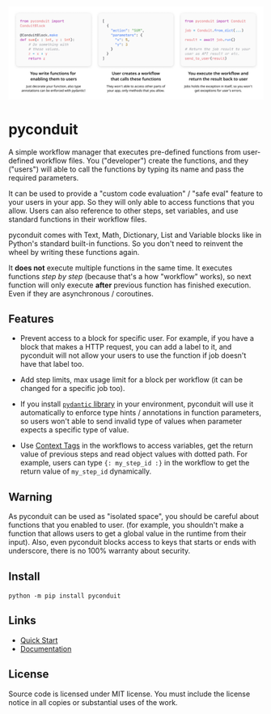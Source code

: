 <p align="center">
<img src="../images/main.png" width="800">
</p>

# pyconduit

A simple workflow manager that executes pre-defined functions from user-defined workflow files. You ("developer") create the functions, and they ("users") will able to call the functions by typing its name and pass the required parameters.

It can be used to provide a "custom code evaluation" / "safe eval" feature to your users in your app. So they will only able to access functions that you allow. Users can also reference to other steps, set variables, and use standard functions in their workflow files.

pyconduit comes with Text, Math, Dictionary, List and Variable blocks like in Python's standard built-in functions. So you don't need to reinvent the wheel by writing these functions again.

It **does not** execute multiple functions in the same time. It executes functions _step by step_ (because that's a how "workflow" works), so next function will only execute **after** previous function has finished execution. Even if they are asynchronous / coroutines.

## Features

* Prevent access to a block for specific user. For example, if you have a block that makes a HTTP request, you can add a label to it, and pyconduit will not allow your users to use the function if job doesn't have that label too.

* Add step limits, max usage limit for a block per workflow (it can be changed for a specific job too).

* If you install [`pydantic` library](https://github.com/samuelcolvin/pydantic/) in your environment, pyconduit will use it automatically to enforce type hints / annotations in function parameters, so users won't able to send invalid type of values when parameter expects a specific type of value.

* Use [Context Tags](https://pyconduit.ysfchn.com/context_values) in the workflows to access variables, get the return value of previous steps and read object values with dotted path. For example, users can type `{: my_step_id :}` in the workflow to get the return value of `my_step_id` dynamically.

## Warning

As pyconduit can be used as "isolated space", you should be careful about functions that you enabled to user. (for example, you shouldn't make a function that allows users to get a global value in the runtime from their input). Also, even pyconduit blocks access to keys that starts or ends with underscore, there is no 100% warranty about security.

## Install

```
python -m pip install pyconduit
```

## Links

* [Quick Start](https://pyconduit.ysfchn.com/quick_start)
* [Documentation](https://pyconduit.ysfchn.com/)

## License

Source code is licensed under MIT license. You must include the license notice in all copies or substantial uses of the work.